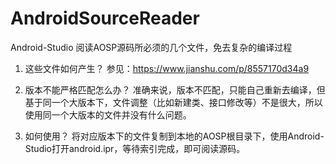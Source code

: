 # AndroidSourceReader

Android-Studio 阅读AOSP源码所必须的几个文件，免去复杂的编译过程

1. 这些文件如何产生？
参见：https://www.jianshu.com/p/8557170d34a9

2. 版本不能严格匹配怎么办？
准确来说，版本不匹配，只能自己重新去编译，但基于同一个大版本下，文件调整（比如新建类、接口修改等）不是很大，所以使用同一个大版本的文件并没有什么问题。

3. 如何使用？
将对应版本下的文件复制到本地的AOSP根目录下，使用Android-Studio打开android.ipr，等待索引完成，即可阅读源码。

